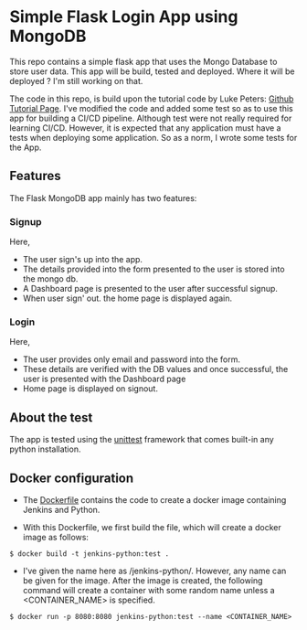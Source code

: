 # Simple Flask Login App using MongoDB
This repo contains a simple flask app that uses the Mongo Database to store user data. This app will be build, tested and deployed. Where it will be deployed ? I'm still working on that.

The code in this repo, is build upon the tutorial code by Luke Peters: [Github Tutorial Page](https://github.com/LukePeters/User-Login-System-Tutorial).
I've modified the code and added some test so as to use this app for building a CI/CD pipeline.
Although test were not really required for learning CI/CD. However, it is expected that any application must have a tests when deploying some application. So as a norm, I wrote some tests for the App.

## Features
The Flask MongoDB app mainly has two features:

### Signup
Here,
* The user sign's up into the app.
* The details provided into the form presented to the user is stored into the mongo db.
* A Dashboard page is presented to the user after successful signup.
* When user sign' out. the home page is displayed again.

### Login
Here,
* The user provides only email and password into the form.
* These details are verified with the DB values and once successful, the user is presented with the Dashboard page
* Home page is displayed on signout.

## About the test
The app is tested using the [unittest](https://docs.python.org/3/library/unittest.html) framework that comes built-in any python installation.

## Docker configuration
* The [Dockerfile](https://github.com/aniketgm/devops-flask-mongodb/blob/main/Dockerfile) contains the code to create a docker image containing Jenkins and Python.

* With this Dockerfile, we first build the file, which will create a docker image as follows:
```
$ docker build -t jenkins-python:test .
```

* I've given the name here as /jenkins-python/. However, any name can be given for the image. After the image is created, the following command will create a container with some random name unless a <CONTAINER_NAME> is specified.
```
$ docker run -p 8080:8080 jenkins-python:test --name <CONTAINER_NAME>
```
